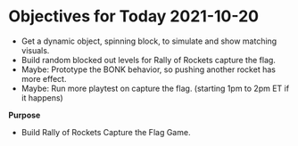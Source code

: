# Objectives for Today 2021-10-20

- Get a dynamic object, spinning block, to simulate and show matching visuals.
- Build random blocked out levels for Rally of Rockets capture the flag.
- Maybe: Prototype the BONK behavior, so pushing another rocket has more effect.
- Maybe: Run more playtest on capture the flag. (starting 1pm to 2pm ET if it happens)

**Purpose**

- Build Rally of Rockets Capture the Flag Game.
